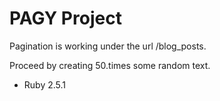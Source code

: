 # PAGY Project

Pagination is working under the url /blog_posts.

Proceed by creating 50.times some random text.

* Ruby 2.5.1